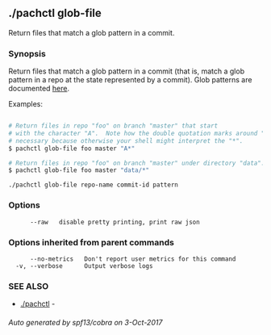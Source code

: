 ## ./pachctl glob-file

Return files that match a glob pattern in a commit.

### Synopsis


Return files that match a glob pattern in a commit (that is, match a glob pattern
in a repo at the state represented by a commit). Glob patterns are
documented [here](https://golang.org/pkg/path/filepath/#Match).

Examples:

```sh

# Return files in repo "foo" on branch "master" that start
# with the character "A".  Note how the double quotation marks around "A*" are
# necessary because otherwise your shell might interpret the "*".
$ pachctl glob-file foo master "A*"

# Return files in repo "foo" on branch "master" under directory "data".
$ pachctl glob-file foo master "data/*"

```

```
./pachctl glob-file repo-name commit-id pattern
```

### Options

```
      --raw   disable pretty printing, print raw json
```

### Options inherited from parent commands

```
      --no-metrics   Don't report user metrics for this command
  -v, --verbose      Output verbose logs
```

### SEE ALSO
* [./pachctl](./pachctl.md)	 - 

###### Auto generated by spf13/cobra on 3-Oct-2017
